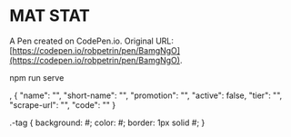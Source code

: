 # MAT STAT

A Pen created on CodePen.io. Original URL: [https://codepen.io/robpetrin/pen/BamgNgO](https://codepen.io/robpetrin/pen/BamgNgO).


npm run serve

,
{
    "name": "",
    "short-name": "",
    "promotion": "",
    "active": false,
    "tier": "",
    "scrape-url": "",
    "code": ""
}

.-tag {
  background: #;
  color: #;
  border: 1px solid #;
}